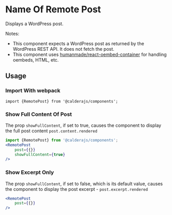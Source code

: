 # Name Of Remote Post
Displays a WordPress post.

Notes:
* This component expects a WordPress post as returned by the WordPress REST API. It does not fetch the post.
* This component uses [humanmade/react-oembed-container](https://github.com/humanmade/react-oembed-container) for handling oembeds, HTML, etc.

## Usage

### Import With webpack
`import {RemotePost} from '@calderajs/components';`

### Show Full Content Of Post

The prop `showFullContent`, if set to true, causes the component to display the full post content `post.content.rendered`
```jsx
import {RemotePost} from '@calderajs/components';
<RemotePost 
    post={{}}
    showFullContent={true}
/>

```

### Show Excerpt Only
The prop `showFullContent`, if set to false, which is its default value, causes the component to display the post excerpt - `post.excerpt.rendered`

```jsx
<RemotePost 
    post={{}}
/>

